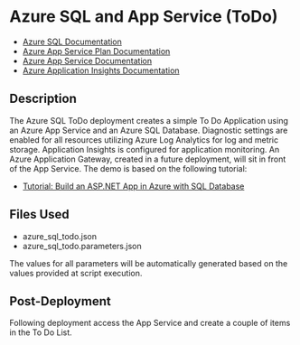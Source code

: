 # Azure SQL and App Service (ToDo)

- [Azure SQL Documentation](https://docs.microsoft.com/en-us/azure/sql-database/ "Azure SQL Documentation")
- [Azure App Service Plan Documentation](https://docs.microsoft.com/en-us/azure/app-service/overview-hosting-plans "Azure App Service Plan Documentation")
- [Azure App Service Documentation](https://docs.microsoft.com/en-us/azure/app-service/ "Azure App Service Documentation")
- [Azure Application Insights Documentation](https://docs.microsoft.com/en-us/azure/azure-monitor/app/app-insights-overview "Azure Application Insights Documentation")

## Description

The Azure SQL ToDo deployment creates a simple To Do Application using an Azure App Service and an Azure SQL Database.  Diagnostic settings are enabled for all resources utilizing Azure Log Analytics for log and metric storage. Application Insights is configured for application monitoring. An Azure Application Gateway, created in a future deployment, will sit in front of the App Service.  The demo is based on the following tutorial:

- [Tutorial: Build an ASP.NET App in Azure with SQL Database](https://docs.microsoft.com/en-us/azure/app-service/app-service-web-tutorial-dotnet-sqldatabase "Tutorial: Build an ASP.NET App in Azure with SQL Database")

## Files Used

- azure_sql_todo.json
- azure_sql_todo.parameters.json

The values for all parameters will be automatically generated based on the values provided at script execution.

## Post-Deployment

Following deployment access the App Service and create a couple of items in the To Do List.
